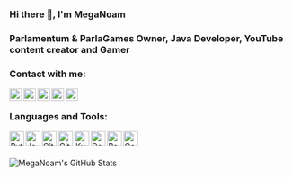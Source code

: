 ### Hi there 👋, I'm MegaNoam

<!--
**MegaNoam/MegaNoam** is a ✨ _special_ ✨ repository because its `README.md` (this file) appears on your GitHub profile.

Here are some ideas to get you started:

- 🔭 I’m currently working on ...
- 🌱 I’m currently learning ...
- 👯 I’m looking to collaborate on ...
- 🤔 I’m looking for help with ...
- 💬 Ask me about ...
- 📫 How to reach me: ...
- 😄 Pronouns: ...
- ⚡ Fun fact: ...
-->

### Parlamentum & ParlaGames Owner, Java Developer, YouTube content creator and Gamer

### Contact with me:

[<img align="left" alt="MegaNoam | YouTube" width="22px" src="https://cdn.jsdelivr.net/npm/simple-icons@v3/icons/youtube.svg"/>][youtube]
[<img align="left" alt="MegaNoam | Discord" width="22px" src="https://cdn.jsdelivr.net/npm/simple-icons@3.4.1/icons/discord.svg"/>][discord]
[<img align="left" alt="MegaNoam | Instagram" width="22px" src="https://cdn.jsdelivr.net/npm/simple-icons@3.4.1/icons/instagram.svg"/>][instagram]
[<img align="left" alt="MegaNoam | Twitter" width="22px" src="https://cdn.jsdelivr.net/npm/simple-icons@3.4.1/icons/twitter.svg"/>][twitter]
[<img align="left" alt="MegaNoam | Tiktok" width="22px" src="https://cdn.jsdelivr.net/npm/simple-icons@3.4.1/icons/tiktok.svg"/>][tiktok]


<br/> 

### Languages and Tools:

<img align="left" alt="Python" width="26px" src="https://www.flaticon.com/svg/static/icons/svg/1822/1822920.svg"/>
<img align="left" alt="Java" width="26px" src="https://www.flaticon.com/svg/static/icons/svg/152/152760.svg"/>
<img align="left" alt="Git" width="26px" src="https://www.flaticon.com/svg/static/icons/svg/52/52040.svg"/>
<img align="left" alt="GitHub" width="26px" src="https://www.flaticon.com/svg/static/icons/svg/38/38401.svg"/>
<img align="left" alt="Kubernetes" width="26px" src="https://img.icons8.com/windows/452/kubernetes.png"/>
<img align="left" alt="Docker" width="26px" src="https://www.flaticon.com/svg/static/icons/svg/919/919853.svg"/>
<img align="left" alt="Raspberry Pi" width="26px" src="https://www.flaticon.com/svg/static/icons/svg/919/919855.svg"/>
<img align="left" alt="Google Cloud" width="26px" src="https://www.flaticon.com/svg/static/icons/svg/873/873117.svg"/>


<br/> <br/>

<img align="left" alt="MegaNoam's GitHub Stats" src="https://github-readme-stats.vercel.app/api?username=MegaNoam&show_icons=true&hide_border=true&count_private=true&hide=stars&theme=dark"/>

[youtube]: https://www.youtube.com/MegaNoam
[discord]: https://discordapp.com/users/152888832503578624
[instagram]: https://instagram.com/MegaNoam
[twitter]: https://www.twitter.com/MegaNoam
[tiktok]: https://www.tiktok.com/@MegaNoam_
